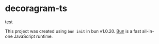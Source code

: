 # decoragram-ts

test

This project was created using `bun init` in bun v1.0.20. [Bun](https://bun.sh) is a fast all-in-one JavaScript runtime.
